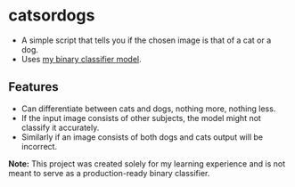 # catsordogs
- A simple script that tells you if the chosen image is that of a cat or a dog.
- Uses [my binary classifier model](https://github.com/jun6000/cats-or-dogs-model).

## Features
- Can differentiate between cats and dogs, nothing more, nothing less.
- If the input image consists of other subjects, the model might not classify it accurately.
- Similarly if an image consists of both dogs and cats output will be incorrect.

**Note:** This project was created solely for my learning experience and is not meant to serve as a production-ready binary classifier.
